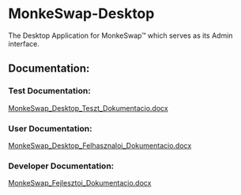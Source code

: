 # MonkeSwap-Desktop
The Desktop Application for MonkeSwap™ which serves as its Admin interface.
## Documentation:
### Test Documentation:
[MonkeSwap_Desktop_Teszt_Dokumentacio.docx](https://github.com/DukloRen/MonkeSwap-Desktop/files/15109742/MonkeSwap_Desktop_Teszt_Dokumentacio.docx)

### User Documentation:
[MonkeSwap_Desktop_Felhasznaloi_Dokumentacio.docx](https://github.com/DukloRen/MonkeSwap-Desktop/files/15109741/MonkeSwap_Desktop_Felhasznaloi_Dokumentacio.docx)

### Developer Documentation:
[MonkeSwap_Fejlesztoi_Dokumentacio.docx](https://github.com/DukloRen/MonkeSwap-Desktop/files/15109739/MonkeSwap_Fejlesztoi_Dokumentacio.docx)
